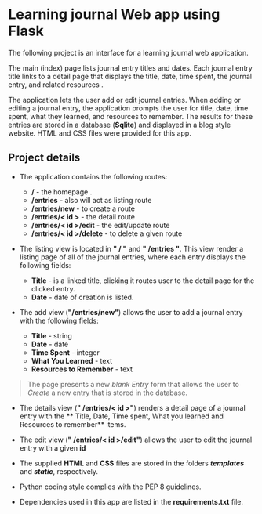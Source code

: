 # Learning journal Web app using Flask
The following project is an interface for a learning journal web application. 

The main (index) page lists journal entry titles and dates. Each journal entry title links to a detail page that displays the title, date, time spent, the journal entry, and related resources .

The application lets the user add or edit journal entries. When adding or editing a journal entry, the application prompts the user for title, date, time spent, what they learned, and resources to remember. The results for these entries are stored in a database (**Sqlite**) and displayed in a blog style website. HTML and CSS files were provided for this app.

## Project details
* The application contains the following routes:

	* **/** - the homepage .
	* **/entries** - also will act as listing route
	* **/entries/new** - to create a route
	* **/entries/< id >** - the detail route
	* **/entries/< id >/edit** - the edit/update route
	* **/entries/< id >/delete** - to delete a given route


* The listing view is located in **" / "** and **" /entries "**.  This view render a listing page of all of the journal entries, where each entry displays the following fields:

	* **Title** - is a linked title, clicking it routes user to the detail page for the clicked entry.
	* **Date** - date of creation is listed.

* The add view (**"/entries/new"**) allows the user to add a journal entry with the following fields:

	* **Title** - string
	* **Date** - date
	* **Time Spent** - integer
	* **What You Learned** - text
	* **Resources to Remember** - text

>The page presents a new _blank Entry_ form that allows the user to _Create_ a new entry that is stored in the database.


*  The details view (**" /entries/< id >"**) renders a detail page of a journal entry with the ** Title, Date,  Time spent, What you learned and Resources to remember** items.

* The edit view (**" /entries/< id >/edit"**) allows the user to edit the journal entry with a given **id**

* The supplied **HTML** and **CSS** files are stored in the folders _**templates**_ and _**static**_, respectively. 

* Python coding style complies with the PEP 8 guidelines.

* Dependencies used in this app are listed in the **requirements.txt** file.
